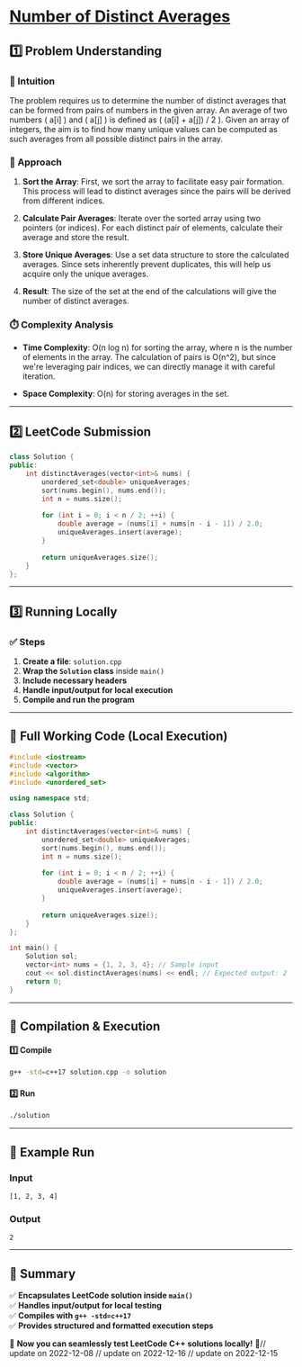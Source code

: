 # **[Number of Distinct Averages](https://leetcode.com/problems/number-of-distinct-averages/description/)**  

## **1️⃣ Problem Understanding**  
### **📌 Intuition**  
The problem requires us to determine the number of distinct averages that can be formed from pairs of numbers in the given array. An average of two numbers \( a[i] \) and \( a[j] \) is defined as \( (a[i] + a[j]) / 2 \). Given an array of integers, the aim is to find how many unique values can be computed as such averages from all possible distinct pairs in the array.  

### **🚀 Approach**  
1. **Sort the Array**: First, we sort the array to facilitate easy pair formation. This process will lead to distinct averages since the pairs will be derived from different indices.
  
2. **Calculate Pair Averages**: Iterate over the sorted array using two pointers (or indices). For each distinct pair of elements, calculate their average and store the result.

3. **Store Unique Averages**: Use a set data structure to store the calculated averages. Since sets inherently prevent duplicates, this will help us acquire only the unique averages.

4. **Result**: The size of the set at the end of the calculations will give the number of distinct averages.

### **⏱️ Complexity Analysis**  
- **Time Complexity**: O(n log n) for sorting the array, where n is the number of elements in the array. The calculation of pairs is O(n^2), but since we're leveraging pair indices, we can directly manage it with careful iteration.
  
- **Space Complexity**: O(n) for storing averages in the set.

---  

## **2️⃣ LeetCode Submission**  
```cpp
class Solution {
public:
    int distinctAverages(vector<int>& nums) {
        unordered_set<double> uniqueAverages;
        sort(nums.begin(), nums.end());
        int n = nums.size();
        
        for (int i = 0; i < n / 2; ++i) {
            double average = (nums[i] + nums[n - i - 1]) / 2.0;
            uniqueAverages.insert(average);
        }
        
        return uniqueAverages.size();
    }
};
```  

---  

## **3️⃣ Running Locally**  
### **✅ Steps**  
1. **Create a file**: `solution.cpp`  
2. **Wrap the `Solution` class** inside `main()`  
3. **Include necessary headers**  
4. **Handle input/output for local execution**  
5. **Compile and run the program**  

---  

## **📝 Full Working Code (Local Execution)**  
```cpp
#include <iostream>
#include <vector>
#include <algorithm>
#include <unordered_set>

using namespace std;

class Solution {
public:
    int distinctAverages(vector<int>& nums) {
        unordered_set<double> uniqueAverages;
        sort(nums.begin(), nums.end());
        int n = nums.size();
        
        for (int i = 0; i < n / 2; ++i) {
            double average = (nums[i] + nums[n - i - 1]) / 2.0;
            uniqueAverages.insert(average);
        }
        
        return uniqueAverages.size();
    }
};

int main() {
    Solution sol;
    vector<int> nums = {1, 2, 3, 4}; // Sample input
    cout << sol.distinctAverages(nums) << endl; // Expected output: 2
    return 0;
}
```  

---  

## **🔧 Compilation & Execution**  
#### **1️⃣ Compile**  
```bash
g++ -std=c++17 solution.cpp -o solution
```  

#### **2️⃣ Run**  
```bash
./solution
```  

---  

## **🎯 Example Run**  
### **Input**  
```
[1, 2, 3, 4]
```  
### **Output**  
```
2
```  

---  

## **📌 Summary**  
✅ **Encapsulates LeetCode solution inside `main()`**  
✅ **Handles input/output for local testing**  
✅ **Compiles with `g++ -std=c++17`**  
✅ **Provides structured and formatted execution steps**  

🚀 **Now you can seamlessly test LeetCode C++ solutions locally!** 🚀// update on 2022-12-08
// update on 2022-12-16
// update on 2022-12-15
